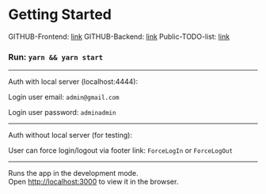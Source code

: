 # Getting Started 

GITHUB-Frontend: [link](https://github.com/xxrom/crypto-test/)
GITHUB-Backend: [link](https://github.com/xxrom/crypto-test-back/)
Public-TODO-list: [link](https://waiting-columnist-390.notion.site/CoinMena-todo-203a6a1c06bc4813a0f1426b578d3baf)

### Run: `yarn && yarn start`

---
Auth with local server (localhost:4444):

Login user email: `admin@gmail.com`

Login user password: `adminadmin`

---
Auth without local server (for testing):

User can force login/logout via footer link: `ForceLogIn` or `ForceLogOut`

---
Runs the app in the development mode.\
Open [http://localhost:3000](http://localhost:3000) to view it in the browser.
